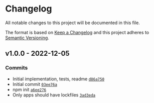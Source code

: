 # Changelog

All notable changes to this project will be documented in this file.

The format is based on [Keep a Changelog](https://keepachangelog.com/en/1.0.0/)
and this project adheres to [Semantic Versioning](https://semver.org/spec/v2.0.0.html).

## v1.0.0 - 2022-12-05

### Commits

- Initial implementation, tests, readme [`d86a750`](https://github.com/es-shims/Set.prototype.symmetricDifference/commit/d86a750d1249852e4839cc64dd05d73afaec78a7)
- Initial commit [`03ee76a`](https://github.com/es-shims/Set.prototype.symmetricDifference/commit/03ee76a63756a701eda9429825188a7d88198c1e)
- npm init [`a6ee276`](https://github.com/es-shims/Set.prototype.symmetricDifference/commit/a6ee276ff99b04ddc887b80f86983315733a5639)
- Only apps should have lockfiles [`3ad3eda`](https://github.com/es-shims/Set.prototype.symmetricDifference/commit/3ad3edaa322367d4ac314d82834503dbe710a810)
